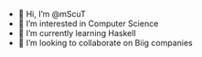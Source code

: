 - 👋 Hi, I’m @mScuT
- 👀 I’m interested in Computer Science
- 🌱 I’m currently learning Haskell
- 💞️ I’m looking to collaborate on Biig companies

<!---
mScuT/mScuT is a ✨ special ✨ repository because its `README.md` (this file) appears on your GitHub profile.
You can click the Preview link to take a look at your changes.
--->

